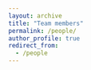 ```yaml
---
layout: archive
title: "Team members"
permalink: /people/
author_profile: true
redirect_from:
  - /people
---
```

